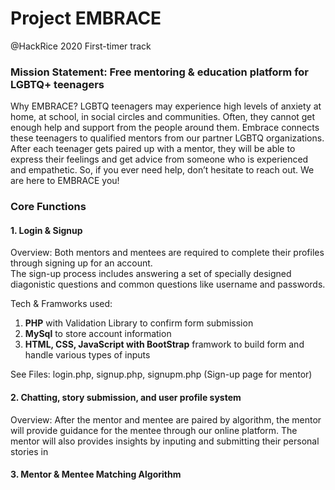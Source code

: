 # Project EMBRACE
@HackRice 2020 First-timer track

### Mission Statement: Free mentoring & education platform for LGBTQ+ teenagers

Why EMBRACE?
LGBTQ teenagers may experience high levels of anxiety at home, at school, in social circles and communities. Often, they cannot get enough help and support from the people around them. 
Embrace connects these teenagers to qualified mentors from our partner LGBTQ organizations. After each teenager gets paired up with a mentor, they will be able to express their feelings and get advice from someone who is experienced and empathetic. 
So, if you ever need help, don’t hesitate to reach out. We are here to EMBRACE you!

### Core Functions

#### 1. Login & Signup
Overview: Both mentors and mentees are required to complete their profiles through signing up for an account.  
The sign-up process includes answering a set of specially designed diagonistic questions and common questions like username and passwords.  

Tech & Framworks used: 
1. **PHP** with Validation Library to confirm form submission
2. **MySql** to store account information
3. **HTML, CSS, JavaScript with BootStrap** framwork to build form and handle various types of inputs

See Files: login.php, signup.php, signupm.php (Sign-up page for mentor)

#### 2. Chatting, story submission, and user profile system
Overview: After the mentor and mentee are paired by algorithm, the mentor will provide guidance for the mentee through our online platform. 
The mentor will also provides insights by inputing and submitting their personal stories in 

#### 3. Mentor & Mentee Matching Algorithm 
